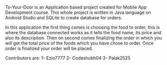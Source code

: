 To-Your-Door is an Application based project created for Mobile App Development course.
This whole project is written in Java language on Android Studio and SQLite to create database for orders.

In this application the first thing comes is choosing the food to order, this is where the database connected works as it tells the food name,
its price and also its description. 
Then on second comes finalizing the order in which you will get the total price of the foods which you have chose to order.
Once order is finalized your order will be placed.

Contributors are:
1- Ezio7777
2- Codeshubh04
3- Palak2525
